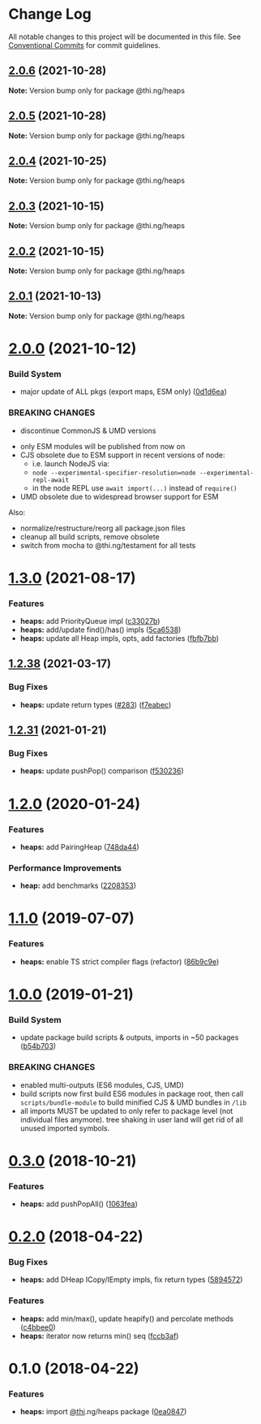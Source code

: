 # Change Log

All notable changes to this project will be documented in this file.
See [Conventional Commits](https://conventionalcommits.org) for commit guidelines.

## [2.0.6](https://github.com/thi-ng/umbrella/compare/@thi.ng/heaps@2.0.5...@thi.ng/heaps@2.0.6) (2021-10-28)

**Note:** Version bump only for package @thi.ng/heaps





## [2.0.5](https://github.com/thi-ng/umbrella/compare/@thi.ng/heaps@2.0.4...@thi.ng/heaps@2.0.5) (2021-10-28)

**Note:** Version bump only for package @thi.ng/heaps





## [2.0.4](https://github.com/thi-ng/umbrella/compare/@thi.ng/heaps@2.0.3...@thi.ng/heaps@2.0.4) (2021-10-25)

**Note:** Version bump only for package @thi.ng/heaps





## [2.0.3](https://github.com/thi-ng/umbrella/compare/@thi.ng/heaps@2.0.2...@thi.ng/heaps@2.0.3) (2021-10-15)

**Note:** Version bump only for package @thi.ng/heaps





## [2.0.2](https://github.com/thi-ng/umbrella/compare/@thi.ng/heaps@2.0.1...@thi.ng/heaps@2.0.2) (2021-10-15)

**Note:** Version bump only for package @thi.ng/heaps





## [2.0.1](https://github.com/thi-ng/umbrella/compare/@thi.ng/heaps@2.0.0...@thi.ng/heaps@2.0.1) (2021-10-13)

**Note:** Version bump only for package @thi.ng/heaps





# [2.0.0](https://github.com/thi-ng/umbrella/compare/@thi.ng/heaps@1.3.1...@thi.ng/heaps@2.0.0) (2021-10-12)


### Build System

* major update of ALL pkgs (export maps, ESM only) ([0d1d6ea](https://github.com/thi-ng/umbrella/commit/0d1d6ea9fab2a645d6c5f2bf2591459b939c09b6))


### BREAKING CHANGES

* discontinue CommonJS & UMD versions

- only ESM modules will be published from now on
- CJS obsolete due to ESM support in recent versions of node:
  - i.e. launch NodeJS via:
  - `node --experimental-specifier-resolution=node --experimental-repl-await`
  - in the node REPL use `await import(...)` instead of `require()`
- UMD obsolete due to widespread browser support for ESM

Also:
- normalize/restructure/reorg all package.json files
- cleanup all build scripts, remove obsolete
- switch from mocha to @thi.ng/testament for all tests






#  [1.3.0](https://github.com/thi-ng/umbrella/compare/@thi.ng/heaps@1.2.43...@thi.ng/heaps@1.3.0) (2021-08-17) 

###  Features 

- **heaps:** add PriorityQueue impl ([c33027b](https://github.com/thi-ng/umbrella/commit/c33027bfe8cc1cb5aa0241767d7bc788ff6b63f6)) 
- **heaps:** add/update find()/has() impls ([5ca6538](https://github.com/thi-ng/umbrella/commit/5ca6538d04fdc66f5174db5a7d6183979b26465c)) 
- **heaps:** update all Heap impls, opts, add factories ([fbfb7bb](https://github.com/thi-ng/umbrella/commit/fbfb7bb2959334544efa2d52bd98d8d3e5638dcc)) 

##  [1.2.38](https://github.com/thi-ng/umbrella/compare/@thi.ng/heaps@1.2.37...@thi.ng/heaps@1.2.38) (2021-03-17) 

###  Bug Fixes 

- **heaps:** update return types ([#283](https://github.com/thi-ng/umbrella/issues/283)) ([f7eabec](https://github.com/thi-ng/umbrella/commit/f7eabec276a6a08b58d93512421bae1df1817f2d)) 

##  [1.2.31](https://github.com/thi-ng/umbrella/compare/@thi.ng/heaps@1.2.30...@thi.ng/heaps@1.2.31) (2021-01-21) 

###  Bug Fixes 

- **heaps:** update pushPop() comparison ([f530236](https://github.com/thi-ng/umbrella/commit/f5302368a56435cda92bbdc205b9467acaf9c64b)) 

#  [1.2.0](https://github.com/thi-ng/umbrella/compare/@thi.ng/heaps@1.1.6...@thi.ng/heaps@1.2.0) (2020-01-24) 

###  Features 

- **heaps:** add PairingHeap ([748da44](https://github.com/thi-ng/umbrella/commit/748da4405f9b4ab49bbdb3d4b49131df1f0cae88)) 

###  Performance Improvements 

- **heap:** add benchmarks ([2208353](https://github.com/thi-ng/umbrella/commit/220835345b1e842950a7288a8cc618585fda593f)) 

#  [1.1.0](https://github.com/thi-ng/umbrella/compare/@thi.ng/heaps@1.0.10...@thi.ng/heaps@1.1.0) (2019-07-07) 

###  Features 

- **heaps:** enable TS strict compiler flags (refactor) ([86b9c9e](https://github.com/thi-ng/umbrella/commit/86b9c9e)) 

#  [1.0.0](https://github.com/thi-ng/umbrella/compare/@thi.ng/heaps@0.3.1...@thi.ng/heaps@1.0.0) (2019-01-21) 

###  Build System 

- update package build scripts & outputs, imports in ~50 packages ([b54b703](https://github.com/thi-ng/umbrella/commit/b54b703)) 

###  BREAKING CHANGES 

- enabled multi-outputs (ES6 modules, CJS, UMD) 
- build scripts now first build ES6 modules in package root, then call   `scripts/bundle-module` to build minified CJS & UMD bundles in `/lib` 
- all imports MUST be updated to only refer to package level   (not individual files anymore). tree shaking in user land will get rid of   all unused imported symbols. 

#  [0.3.0](https://github.com/thi-ng/umbrella/compare/@thi.ng/heaps@0.2.20...@thi.ng/heaps@0.3.0) (2018-10-21) 

###  Features 

- **heaps:** add pushPopAll() ([1063fea](https://github.com/thi-ng/umbrella/commit/1063fea)) 

#  [0.2.0](https://github.com/thi-ng/umbrella/compare/@thi.ng/heaps@0.1.0...@thi.ng/heaps@0.2.0) (2018-04-22) 

###  Bug Fixes 

- **heaps:** add DHeap ICopy/IEmpty impls, fix return types ([5894572](https://github.com/thi-ng/umbrella/commit/5894572)) 

###  Features 

- **heaps:** add min/max(), update heapify() and percolate methods ([c4bbee0](https://github.com/thi-ng/umbrella/commit/c4bbee0)) 
- **heaps:** iterator now returns min() seq ([fccb3af](https://github.com/thi-ng/umbrella/commit/fccb3af)) 

#  0.1.0 (2018-04-22) 

###  Features 

- **heaps:** import [@thi](https://github.com/thi).ng/heaps package ([0ea0847](https://github.com/thi-ng/umbrella/commit/0ea0847))
